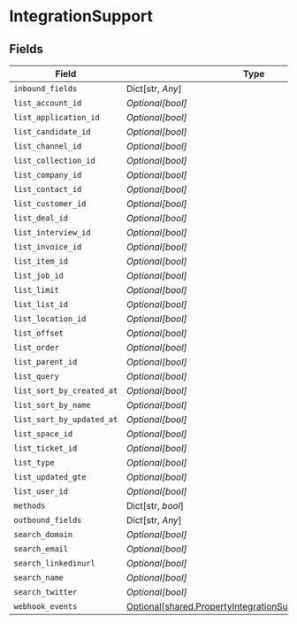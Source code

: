 # IntegrationSupport


## Fields

| Field                                                                                                                      | Type                                                                                                                       | Required                                                                                                                   | Description                                                                                                                |
| -------------------------------------------------------------------------------------------------------------------------- | -------------------------------------------------------------------------------------------------------------------------- | -------------------------------------------------------------------------------------------------------------------------- | -------------------------------------------------------------------------------------------------------------------------- |
| `inbound_fields`                                                                                                           | Dict[str, *Any*]                                                                                                           | :heavy_minus_sign:                                                                                                         | N/A                                                                                                                        |
| `list_account_id`                                                                                                          | *Optional[bool]*                                                                                                           | :heavy_minus_sign:                                                                                                         | N/A                                                                                                                        |
| `list_application_id`                                                                                                      | *Optional[bool]*                                                                                                           | :heavy_minus_sign:                                                                                                         | N/A                                                                                                                        |
| `list_candidate_id`                                                                                                        | *Optional[bool]*                                                                                                           | :heavy_minus_sign:                                                                                                         | N/A                                                                                                                        |
| `list_channel_id`                                                                                                          | *Optional[bool]*                                                                                                           | :heavy_minus_sign:                                                                                                         | N/A                                                                                                                        |
| `list_collection_id`                                                                                                       | *Optional[bool]*                                                                                                           | :heavy_minus_sign:                                                                                                         | N/A                                                                                                                        |
| `list_company_id`                                                                                                          | *Optional[bool]*                                                                                                           | :heavy_minus_sign:                                                                                                         | N/A                                                                                                                        |
| `list_contact_id`                                                                                                          | *Optional[bool]*                                                                                                           | :heavy_minus_sign:                                                                                                         | N/A                                                                                                                        |
| `list_customer_id`                                                                                                         | *Optional[bool]*                                                                                                           | :heavy_minus_sign:                                                                                                         | N/A                                                                                                                        |
| `list_deal_id`                                                                                                             | *Optional[bool]*                                                                                                           | :heavy_minus_sign:                                                                                                         | N/A                                                                                                                        |
| `list_interview_id`                                                                                                        | *Optional[bool]*                                                                                                           | :heavy_minus_sign:                                                                                                         | N/A                                                                                                                        |
| `list_invoice_id`                                                                                                          | *Optional[bool]*                                                                                                           | :heavy_minus_sign:                                                                                                         | N/A                                                                                                                        |
| `list_item_id`                                                                                                             | *Optional[bool]*                                                                                                           | :heavy_minus_sign:                                                                                                         | N/A                                                                                                                        |
| `list_job_id`                                                                                                              | *Optional[bool]*                                                                                                           | :heavy_minus_sign:                                                                                                         | N/A                                                                                                                        |
| `list_limit`                                                                                                               | *Optional[bool]*                                                                                                           | :heavy_minus_sign:                                                                                                         | N/A                                                                                                                        |
| `list_list_id`                                                                                                             | *Optional[bool]*                                                                                                           | :heavy_minus_sign:                                                                                                         | N/A                                                                                                                        |
| `list_location_id`                                                                                                         | *Optional[bool]*                                                                                                           | :heavy_minus_sign:                                                                                                         | N/A                                                                                                                        |
| `list_offset`                                                                                                              | *Optional[bool]*                                                                                                           | :heavy_minus_sign:                                                                                                         | N/A                                                                                                                        |
| `list_order`                                                                                                               | *Optional[bool]*                                                                                                           | :heavy_minus_sign:                                                                                                         | N/A                                                                                                                        |
| `list_parent_id`                                                                                                           | *Optional[bool]*                                                                                                           | :heavy_minus_sign:                                                                                                         | N/A                                                                                                                        |
| `list_query`                                                                                                               | *Optional[bool]*                                                                                                           | :heavy_minus_sign:                                                                                                         | N/A                                                                                                                        |
| `list_sort_by_created_at`                                                                                                  | *Optional[bool]*                                                                                                           | :heavy_minus_sign:                                                                                                         | N/A                                                                                                                        |
| `list_sort_by_name`                                                                                                        | *Optional[bool]*                                                                                                           | :heavy_minus_sign:                                                                                                         | N/A                                                                                                                        |
| `list_sort_by_updated_at`                                                                                                  | *Optional[bool]*                                                                                                           | :heavy_minus_sign:                                                                                                         | N/A                                                                                                                        |
| `list_space_id`                                                                                                            | *Optional[bool]*                                                                                                           | :heavy_minus_sign:                                                                                                         | N/A                                                                                                                        |
| `list_ticket_id`                                                                                                           | *Optional[bool]*                                                                                                           | :heavy_minus_sign:                                                                                                         | N/A                                                                                                                        |
| `list_type`                                                                                                                | *Optional[bool]*                                                                                                           | :heavy_minus_sign:                                                                                                         | N/A                                                                                                                        |
| `list_updated_gte`                                                                                                         | *Optional[bool]*                                                                                                           | :heavy_minus_sign:                                                                                                         | N/A                                                                                                                        |
| `list_user_id`                                                                                                             | *Optional[bool]*                                                                                                           | :heavy_minus_sign:                                                                                                         | N/A                                                                                                                        |
| `methods`                                                                                                                  | Dict[str, *bool*]                                                                                                          | :heavy_minus_sign:                                                                                                         | N/A                                                                                                                        |
| `outbound_fields`                                                                                                          | Dict[str, *Any*]                                                                                                           | :heavy_minus_sign:                                                                                                         | N/A                                                                                                                        |
| `search_domain`                                                                                                            | *Optional[bool]*                                                                                                           | :heavy_minus_sign:                                                                                                         | N/A                                                                                                                        |
| `search_email`                                                                                                             | *Optional[bool]*                                                                                                           | :heavy_minus_sign:                                                                                                         | N/A                                                                                                                        |
| `search_linkedinurl`                                                                                                       | *Optional[bool]*                                                                                                           | :heavy_minus_sign:                                                                                                         | N/A                                                                                                                        |
| `search_name`                                                                                                              | *Optional[bool]*                                                                                                           | :heavy_minus_sign:                                                                                                         | N/A                                                                                                                        |
| `search_twitter`                                                                                                           | *Optional[bool]*                                                                                                           | :heavy_minus_sign:                                                                                                         | N/A                                                                                                                        |
| `webhook_events`                                                                                                           | [Optional[shared.PropertyIntegrationSupportWebhookEvents]](../../models/shared/propertyintegrationsupportwebhookevents.md) | :heavy_minus_sign:                                                                                                         | N/A                                                                                                                        |